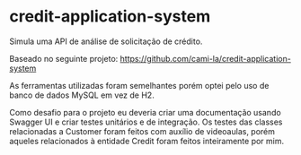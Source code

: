 # credit-application-system

Simula uma API de análise de solicitação de crédito.

Baseado no seguinte projeto:
https://github.com/cami-la/credit-application-system

As ferramentas utilizadas foram semelhantes porém optei pelo uso de banco de dados MySQL em vez de H2.

Como desafio para o projeto eu deveria criar uma documentação usando Swagger UI e criar testes unitários e de integração.
Os testes das classes relacionadas a Customer foram feitos com auxílio de videoaulas, porém aqueles relacionados à entidade Credit foram feitos inteiramente por mim.